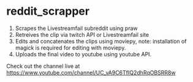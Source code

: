 # reddit_scrapper

1. Scrapes the Livestreamfail subreddit using praw
2. Retreives the clip via twitch API or Livestreamfail site
3. Edits and concatenates the clips using moviepy, note: installation of magick is required for editing with moviepy.
4. Uploads the final video to youtube using youtube API.

Check out the channel live at https://www.youtube.com/channel/UC_vA9C6TfIQ2dhRqOBSRR8w

